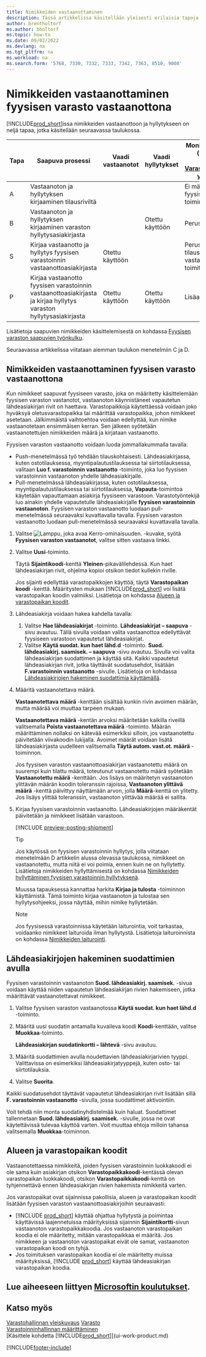 ```yaml
---
title: Nimikkeiden vastaanottaminen
description: Tässä artikkelissa käsitellään yleisesti erilaisia tapoja vastaanottaa nimikkeitä fyysisessä varastossa fyysisen varaston vastaanottona.
author: brentholtorf
ms.author: bholtorf
ms.topic: how-to
ms.date: 09/02/2022
ms.devlang: na
ms.tgt_pltfrm: na
ms.workload: na
ms.search.form: '5768, 7330, 7332, 7333, 7342, 7363, 8510, 9008'
---
```

# Nimikkeiden vastaanottaminen fyysisen varasto vastaanottona

[!INCLUDE[prod_short](includes/prod_short.md)]issa nimikkeiden vastaanottoon ja hyllytykseen on neljä tapaa, jotka käsitellään seuraavassa taulukossa.

|Tapa|Saapuva prosessi|Vaadi vastaanotot|Vaadi hyllytykset|Monimutkaisuustaso (lisätietoja on kohdassa [Varastoinninhallinnan yleiskatsaus](design-details-warehouse-management.md))|  
|------------|---------------------|--------------|----------------|------------|  
|A|Vastaanoton ja hyllytyksen kirjaaminen tilausriviltä|||Ei määritettyä fyysisen varaston toimintaa.|  
|B|Vastaanoton ja hyllytyksen kirjaaminen varaston hyllytysasiakirjasta||Otettu käyttöön|Perus: tilauksittain.|  
|S|Kirjaa vastaanotto ja hyllytys fyysisen varastoinnin vastaanottoasiakirjasta|Otettu käyttöön||Perus: useiden tilausten konsolidoitu vastaanoton ja toimituksen kirjaus.|  
|P|Kirjaa vastaanotto fyysisen varastoinnin vastaanottoasiakirjasta ja kirjaa hyllytys varaston hyllytysasiakirjasta|Otettu käyttöön|Otettu käyttöön|Lisäasetukset|  

Lisätietoja saapuvien nimikkeiden käsittelemisestä on kohdassa [Fyysisen varaston saapuvien työnkulku](design-details-inbound-warehouse-flow.md).

Seuraavassa artikkelissa viitataan aiemman taulukon menetelmiin C ja D.

## Nimikkeiden vastaanottaminen fyysisen varasto vastaanottona

Kun nimikkeet saapuvat fyysiseen varasto, joka on määritetty käsittelemään fyysisen varaston vastanotot, vastaanoton käynnistäneet vapautetun lähdeasiakirjan rivit on haettava. Varastopaikkoja käytettäessä voidaan joko hyväksyä oletusvarastopaikka tai määrittää varastopaikka, johon nimikkeet asetetaan. Jälkimmäistä vaihtoehtoa voidaan edellyttää, kun nimike vastaanotetaan ensimmäisen kerran. Sen jälkeen syötetään vastaanotettujen nimikkeiden määrä ja kirjataan vastaanotto.  

Fyysisen varaston vastaanotto voidaan luoda jommallakummalla tavalla:

* Push-menetelmässä työ tehdään tilauskohtaisesti. Lähdeasiakirjassa, kuten ostotilauksessa, myyntipalautustilauksessa tai siirtotilauksessa, valitaan **Luo f. varastoinnin vastaanotto** -toiminto, joka luo fyysisen varastoinnin vastaanoton yhdelle lähdeasiakirjalle.
* Pull-menetelmässä lähdeasiakirjassa, kuten ostotilauksessa, myyntipalautustilauksessa tai siirtotilauksessa, **Vapauta**-toimintoa käytetään vapauttamaan asiakirja fyysiseen varastoon. Varastotyöntekijä luo ainakin yhdelle vapautetulle lähdeasiakirjalle **fyysisen varastoinnin vastaanoton**. Fyysisen varaston vastaanotto luodaan pull-menetelmässä seuraavaksi kuvattavalla tavalla. Fyysisen varaston vastaanotto luodaan pull-menetelmässä seuraavaksi kuvattavalla tavalla.

1. Valitse ![Lamppu, joka avaa Kerro-ominaisuuden.](media/ui-search/search_small.png "Kerro, mitä haluat tehdä") -kuvake, syötä **Fyysisen varaston vastaanotot**, valitse sitten vastaava linkki.  
2. Valitse **Uusi**-toiminto.  

    Täytä **Sijaintikoodi**-kenttä **Yleinen**-pikavälilehdessä. Kun haet lähdeasiakirjan rivit, ohjelma kopioi otsikon tiedot kullekin riville.

    Jos sijainti edellyttää varastopaikkojen käyttöä, täytä **Varastopaikan koodi** -kenttä. Määritysten mukaan [!INCLUDE[prod_short](includes/prod_short.md)] voi lisätä varastopaikan koodin valmiiksi. Lisätietoja on kohdassa [Alueen ja varastopaikan koodit](warehouse-how-receive-items.md#zone-and-bin-codes).  

3. Lähdeasiakirja voidaan hakea kahdella tavalla:

    1. Valitse **Hae lähdeasiakirjat** -toiminto. **Lähdeasiakirjat – saapuva** -sivu avautuu. Tällä sivulla voidaan valita vastaanottoa edellyttävät fyysiseen varastoon vapautetut lähdeasiakirjat.
    2. Valitse **Käytä suodat. kun haet lähd.d** -toiminto. **Suod. lähdeasiakirj. saamisek. – saapuva** -sivu avautuu. Sivulla voi valita lähdeasiakirjan suodattimen ja käyttää sitä. Kaikki vapautetut lähdeasiakirjan rivit, jotka täyttävät suodatusehdot, lisätään **F.varastoinnin vastaanotto** -sivulle. Lisätietoja on kohdassa [Lähdeasiakirjojen hakeminen suodattimia käyttämällä](warehouse-how-receive-items.md#how-to-use-filters-to-get-source-documents).

4. Määritä vastaanotettava määrä.

    **Vastaanotettava määrä** -kenttään sisältää kunkin rivin avoimen määrän, mutta määrää voi muuttaa tarpeen mukaan. 

    **Vastaanotettava määrä** -kentän arvoksi määritetään kaikilla riveillä valitsemalla **Poista vastaanotettava määrä** -toiminto. Määrän määrittäminen nollaksi on kätevää esimerkiksi silloin, jos vastaanotettu päivitetään viivakoodin lukijalla. Avoimet määrät voidaan lisätä lähdeasiakirjasta uudelleen valitsemalla **Täytä autom. vast.ot. määrä** -toiminnon.  

    Jos fyysisen varaston vastaanottoasiakirjan vastaanotettu määrä on suurempi kuin tilattu määrä, toteutunut vastaanotettu määrä syötetään **Vastaanotettu määrä** -kenttään. Jos lisäys on määritetyn vastaanoton ylittävän määrän koodin toleranssin rajoissa, **Vastaanoton ylittävä määrä** -kenttä päivittyy näyttämään arvon, jolla **Määrä**-kenttä on ylitetty. Jos lisäys ylittää toleranssin, vastaanoton ylittävää määrää ei sallita.

5. Kirjaa fyysisen varastoinnin vastaanotto. Lähdeasiakirjojen määräkentät päivitetään ja nimikkeet lisätään varastoon.  

    [!INCLUDE [preview-posting-shipment](includes/preview-posting-shipment.md)]

    > [!TIP]
    > Jos käytössä on fyysisen varastoinnin hyllytys, jolla viitataan menetelmään D artikkelin alussa olevassa taulukossa, nimikkeet on vastaanotettu, mutta niitä ei voi poimia, ennen kuin ne on hyllytetty. Lisätietoja nimikkeiden hyllyttämisestä on kohdassa [Nimikkeiden hyllyttäminen fyysisen varastoinnin hyllytyksenä](warehouse-how-to-put-items-away-with-warehouse-put-aways.md).
    >
    > Muussa tapauksessa kannattaa harkita **Kirjaa ja tulosta** -toiminnon käyttämistä. Tämä toiminto kirjaa vastaanoton ja tulostaa sen hyllytysohjeeksi, jossa näyttää, mihin nimike hyllytetään.

    > [!NOTE]  
    > Jos fyysisessä varastoinnissa käytetään laiturointia, voit tarkastaa, voidaanko nimikkeet laituroida ilman hyllytystä. Lisätietoja laituroinnista on kohdassa [Nimikkeiden laiturointi](warehouse-how-to-cross-dock-items.md).

## Lähdeasiakirjojen hakeminen suodattimien avulla

Fyysisen varastoinnin vastaanoton **Suod. lähdeasiakirj. saamisek.** -sivua voidaan käyttää niiden vapautetun lähdeasiakirjan rivien hakemiseen, jotka määrittävät vastaanotettavat nimikkeet.

1. Valitse fyysisen varaston vastaanotossa **Käytä suodat. kun haet lähd.d** -toiminto.
2. Määritä uusi suodatin antamalla kuvaileva koodi **Koodi**-kenttään, valitse **Muokkaa**-toiminto.

    **Lähdeasiakirjan suodatinkortti – lähtevä** -sivu avautuu.

3. Määritä suodattimien avulla noudettavien lähdeasiakirjarivien tyyppi. Valittavissa on esimerkiksi lähdeasiakirjatyyppejä, kuten osto- tai siirtotilauksia.
4. Valitse **Suorita**.  

Kaikki suodatusehdot täyttävät vapautetut lähdeasiakirjan rivit lisätään sillä **F. varastoinnin vastaanotto** -sivulla, jossa suodattimet aktivointiin.

Voit tehdä niin monta suodatinyhdistelmää kuin haluat. Suodattimet tallennetaan **Suod. lähdeasiakirj. saamisek.** -sivulle, jossa ne ovat käytettävissä tulevaa käyttöä varten. Voit muuttaa ehtoja milloin tahansa valitsemalla **Muokkaa**-toiminnon.

## Alueen ja varastopaikan koodit

Vastaanotettaessa nimikkeitä, joiden fyysisen varastoinnin luokkakoodi ei ole sama kuin asiakirjan otsikon **Varastopaikkakoodi**-kentässä olevan varastopaikan luokkakoodi, otsikon **Varastopaikkakoodi**-kenttä on tyhjennettävä ennen lähdeasiakirjan rivien hakemista nimikkeitä varten.  
<!-- TBD, table with comparison of various options-->

Jos varastopaikat ovat sijainnissa pakollisia, alueen ja varastopaikan koodit lisätään fyysisen varaston vastaanottoasiakirjoihin seuraavasti:

* [!INCLUDE [prod_short](includes/prod_short.md)] käyttää ohjattua hyllytystä ja poimintaa käyttävissä laajennetuissa määrityksissä sijainnin **Sijaintikortti**-sivun vastaanoton varastopaikkakoodia. Jos vastaanoton varastopaikan koodia ei ole määritetty, mitään varastopaikkaa ei määritä. Jos nimikkeen ja vastaanoton varastopaikat eivät ole samat, vastaanoton varastopaikan koodi on tyhjä.
* Jos toimituksen varastopaikan koodia ei ole määritetty muissa määrityksissä, [!INCLUDE [prod_short](includes/prod_short.md)] käyttää lähdeasiakirjan varastopaikan koodia.

## Lue aiheeseen liittyen [Microsoftin koulutukset](/training/modules/receive-invoice-dynamics-d365-business-central/index).

## Katso myös

[Varastohallinnan yleiskuvaus](design-details-warehouse-management.md)
[Varasto](inventory-manage-inventory.md)  
[Varastoinninhallinnan määrittäminen](warehouse-setup-warehouse.md)  
[Käsittele kohdetta [!INCLUDE[prod_short](includes/prod_short.md)]](ui-work-product.md)  

[!INCLUDE[footer-include](includes/footer-banner.md)]
